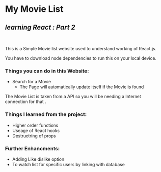 # **My Movie List**

##  *learning React : Part 2* 
<br>

This is a Simple Movie list website used to understand working of React.js.

You have to download node dependencies to run this on your local device.

### Things you can do in this Website:  

- Search for a Movie
    - The Page will automatically update itself if the Movie is found

The Movie List is taken from a API so you will be needing a Internet connection for that .

### Things I learned from the project:  
- Higher order functions
- Useage of React hooks
- Destructring of props

### Further Enhancments:
- Adding Like dislike option 
- To watch list for specific users by linking with database


